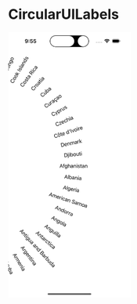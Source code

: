 # CircularUILabels
<img src="https://github.com/hellotunamayo/CircularUILabels/blob/main/CircularUILabels.png" style="width: 250px;">
